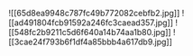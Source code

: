 ![[65d8ea9948c787fc49b772082cebfb2.jpg]]
![[ad491804fcb91592a246fc3caead357.jpg]]
![[548fc2b9211c5d6f640a14b74aa1b80.jpg]]
![[3cae24f793b6f1df4a85bbb4a617db9.jpg]]
